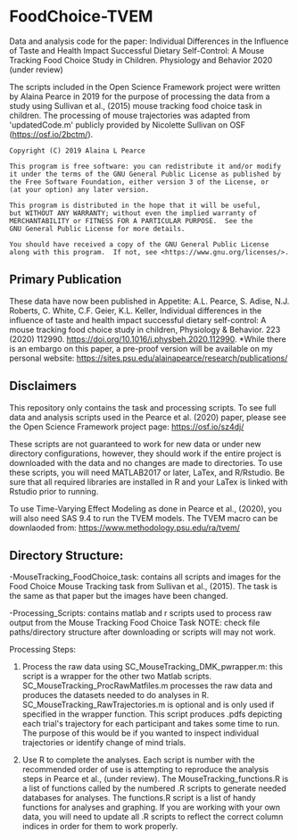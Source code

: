 # FoodChoice-TVEM
Data and analysis code for the paper: Individual Differences in the Influence of Taste and Health Impact Successful Dietary Self-Control: A Mouse Tracking Food Choice Study in Children. Physiology and Behavior 2020 (under review)

The scripts included in the Open Science Framework project were written by Alaina Pearce in 2019 for the purpose of processing the data from a study using Sullivan et al., (2015) mouse tracking food choice task in children. The processing of mouse trajectories was adapted from 'updatedCode.m' publicly provided by Nicolette Sullivan on OSF (https://osf.io/2bctm/). 

    Copyright (C) 2019 Alaina L Pearce

    This program is free software: you can redistribute it and/or modify
    it under the terms of the GNU General Public License as published by
    the Free Software Foundation, either version 3 of the License, or
    (at your option) any later version.

    This program is distributed in the hope that it will be useful,
    but WITHOUT ANY WARRANTY; without even the implied warranty of
    MERCHANTABILITY or FITNESS FOR A PARTICULAR PURPOSE.  See the
    GNU General Public License for more details.

    You should have received a copy of the GNU General Public License
    along with this program.  If not, see <https://www.gnu.org/licenses/>.

## Primary Publication
These data have now been published in Appetite:
A.L. Pearce, S. Adise, N.J. Roberts, C. White, C.F. Geier, K.L. Keller, Individual differences in the influence of taste and health impact successful dietary self-control: A mouse tracking food choice study in children, Physiology & Behavior. 223 (2020) 112990. https://doi.org/10.1016/j.physbeh.2020.112990.
*While there is an embargo on this paper, a pre-proof version will be available on my personal website: https://sites.psu.edu/alainapearce/research/publications/

## Disclaimers
This repository only contains the task and processing scripts. To see full data and analysis scripts used in the Pearce et al. (2020) paper, please see the Open Science Framework project page: https://osf.io/sz4dj/

These scripts are not guaranteed to work for new data or under new directory configurations, however, they should work if the entire project is downloaded with the data and no changes are made to directories. To use these scripts, you will need MATLAB2017 or later, LaTex, and R/Rstudio. Be sure that all required libraries are installed in R and your LaTex is linked with Rstudio prior to running. 

To use Time-Varying Effect Modeling as done in Pearce et al., (2020), you will also need SAS 9.4 to run the TVEM models. The TVEM macro can be downlaoded from: https://www.methodology.psu.edu/ra/tvem/

## Directory Structure:

-MouseTracking_FoodChoice_task: contains all scripts and images for the Food Choice Mouse Tracking task from Sullivan et al., (2015). The task is the same as that paper but the images have been changed.

-Processing_Scripts: contains matlab and r scripts used to process raw output from the Mouse Tracking Food Choice Task
NOTE: check file paths/directory structure after downloading or scripts will may not work.

Processing Steps:
1) Process the raw data using SC_MouseTracking_DMK_pwrapper.m: this script is a wrapper for the other two Matlab scripts. SC_MouseTracking_ProcRawMatfiles.m processes the raw data and produces the datasets needed to do analyses in R. SC_MouseTracking_RawTrajectories.m is optional and is only used if specified in the wrapper function. This script produces .pdfs depicting each trial's trajectory for each participant and takes some time to run. The purpose of this would be if you wanted to inspect individual trajectories or identify change of mind trials.

2) Use R to complete the analyses. Each script is number with the recommended order of use is attempting to reproduce the analysis steps in Pearce et al., (under review). The MouseTracking_functions.R is a list of functions called by the numbered .R scripts to generate needed databases for analyses. The functions.R script is a list of handy functions for analyses and graphing. If you are working with your own data, you will need to update all .R scripts to reflect the correct column indices in order for them to work properly.
